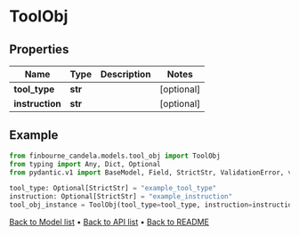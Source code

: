 # ToolObj

## Properties
Name | Type | Description | Notes
------------ | ------------- | ------------- | -------------
**tool_type** | **str** |  | [optional] 
**instruction** | **str** |  | [optional] 
## Example

```python
from finbourne_candela.models.tool_obj import ToolObj
from typing import Any, Dict, Optional
from pydantic.v1 import BaseModel, Field, StrictStr, ValidationError, validator

tool_type: Optional[StrictStr] = "example_tool_type"
instruction: Optional[StrictStr] = "example_instruction"
tool_obj_instance = ToolObj(tool_type=tool_type, instruction=instruction)

```

[Back to Model list](../README.md#documentation-for-models) &#8226; [Back to API list](../README.md#documentation-for-api-endpoints) &#8226; [Back to README](../README.md)

